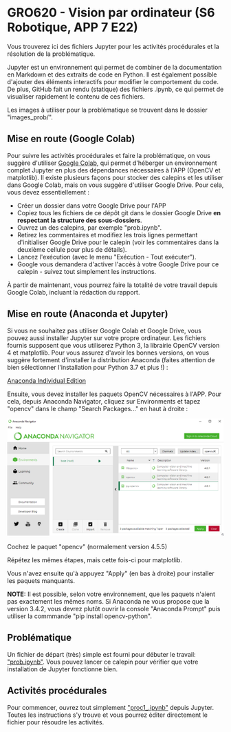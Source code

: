 # GRO620 - Vision par ordinateur (S6 Robotique, APP 7 E22)

Vous trouverez ici des fichiers Jupyter pour les activités procédurales et la résolution de la problématique.

Jupyter est un environnement qui permet de combiner de la documentation en
Markdown et des extraits de code en Python. Il est également possible d'ajouter
des éléments interactifs pour modifier le comportement du code. De plus, GitHub
fait un rendu (statique) des fichiers .ipynb, ce qui permet de visualiser
rapidement le contenu de ces fichiers.

Les images à utiliser pour la problématique se trouvent dans le dossier "images_prob/".

## Mise en route (Google Colab)

Pour suivre les activités procédurales et faire la problématique, on vous suggère d'utiliser [Google Colab](https://colab.research.google.com), qui permet d'héberger un environnement complet Jupyter en plus des dépendances nécessaires à l'APP (OpenCV et matplotlib). Il existe plusieurs façons pour stocker des calepins et les utiliser dans Google Colab, mais on vous suggère d'utiliser Google Drive. Pour cela, vous devez essentiellement :

 - Créer un dossier dans votre Google Drive pour l'APP
 - Copiez tous les fichiers de ce dépôt git dans le dossier Google Drive **en respectant la structure des sous-dossiers**.
 - Ouvrez un des calepins, par exemple "prob.ipynb".
 - Retirez les commentaires et modifiez les trois lignes permettant d'initialiser Google Drive pour le calepin (voir les commentaires dans la deuxième cellule pour plus de détails).
 - Lancez l'exécution (avec le menu "Exécution - Tout exécuter").
 - Google vous demandera d'activer l'accès à votre Google Drive pour ce calepin - suivez tout simplement les instructions.
 
À partir de maintenant, vous pourrez faire la totalité de votre travail depuis Google Colab, incluant la rédaction du rapport.

## Mise en route (Anaconda et Jupyter)

Si vous ne souhaitez pas utiliser Google Colab et Google Drive, vous pouvez aussi installer Jupyter sur votre propre ordinateur. Les fichiers fournis supposent que vous utiliserez Python 3, la librairie OpenCV version 4 et matplotlib. Pour vous assurez d'avoir les bonnes versions, on vous suggère fortement d'installer la distribution Anaconda (faites attention de bien sélectionner l'installation pour Python 3.7 et plus !) :

[Anaconda Individual Edition](https://www.anaconda.com/products/individual)

Ensuite, vous devez installer les paquets OpenCV nécessaires à l'APP. Pour cela, depuis Anaconda Navigator, cliquez sur Environments et tapez "opencv" dans le champ "Search Packages..." en haut à droite :

![](images_doc/anaconda-opencv.png)

Cochez le paquet "opencv" (normalement version 4.5.5)

Répétez les mêmes étapes, mais cette fois-ci pour matplotlib. 

Vous n'avez ensuite qu'à appuyez "Apply" (en bas à droite) pour installer les paquets manquants.

**NOTE:** Il est possible, selon votre environnement, que les paquets n'aient pas exactement les mêmes noms. Si Anaconda ne vous propose que la version 3.4.2, vous devrez plutôt ouvrir la console "Anaconda Prompt" puis utiliser la commmande "pip install opencv-python".


## Problématique

Un fichier de départ (très) simple est fourni pour débuter le travail: ["prob.ipynb"](prob.ipynb). Vous pouvez lancer ce calepin pour vérifier que votre installation de Jupyter fonctionne bien.

## Activités procédurales 

Pour commencer, ouvrez tout simplement ["proc1_.ipynb"](proc_1.ipynb) depuis Jupyter. Toutes les instructions s'y trouve et vous pourrez éditer directement le fichier pour résoudre les activités.

